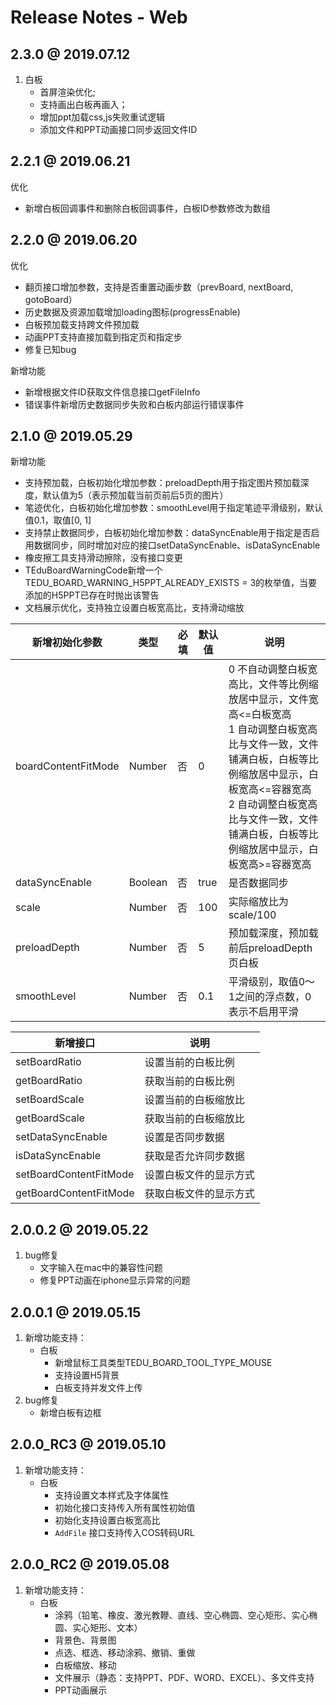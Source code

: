 # Release Notes - Web

## 2.3.0 @ 2019.07.12
1. 白板
    - 首屏渲染优化;
    - 支持画出白板再画入；
    - 增加ppt加载css,js失败重试逻辑
    - 添加文件和PPT动画接口同步返回文件ID

## 2.2.1 @ 2019.06.21

优化
 - 新增白板回调事件和删除白板回调事件，白板ID参数修改为数组

## 2.2.0 @ 2019.06.20

优化
 - 翻页接口增加参数，支持是否重置动画步数（prevBoard, nextBoard, gotoBoard）
 - 历史数据及资源加载增加loading图标(progressEnable)
 - 白板预加载支持跨文件预加载
 - 动画PPT支持直接加载到指定页和指定步
 - 修复已知bug

新增功能
 - 新增根据文件ID获取文件信息接口getFileInfo
 - 错误事件新增历史数据同步失败和白板内部运行错误事件


## 2.1.0 @ 2019.05.29
新增功能
- 支持预加载，白板初始化增加参数：preloadDepth用于指定图片预加载深度，默认值为5（表示预加载当前页前后5页的图片）
- 笔迹优化，白板初始化增加参数：smoothLevel用于指定笔迹平滑级别，默认值0.1，取值[0, 1]
- 支持禁止数据同步，白板初始化增加参数：dataSyncEnable用于指定是否启用数据同步，同时增加对应的接口setDataSyncEnable、isDataSyncEnable
- 橡皮擦工具支持滑动擦除，没有接口变更
- TEduBoardWarningCode新增一个TEDU_BOARD_WARNING_H5PPT_ALREADY_EXISTS = 3的枚举值，当要添加的H5PPT已存在时抛出该警告
- 文档展示优化，支持独立设置白板宽高比，支持滑动缩放


| 新增初始化参数	| 类型	| 必填 | 默认值 |说明
--------- | --------- | ----- | --------- | --------- |
| boardContentFitMode | Number | 否 | 0 | 0 不自动调整白板宽高比，文件等比例缩放居中显示，文件宽高<=白板宽高<br/> 1 自动调整白板宽高比与文件一致，文件铺满白板，白板等比例缩放居中显示，白板宽高<=容器宽高<br/> 2 自动调整白板宽高比与文件一致，文件铺满白板，白板等比例缩放居中显示，白板宽高>=容器宽高 |
| dataSyncEnable | Boolean | 否 | true | 是否数据同步 |
| scale | Number | 否 | 100 | 实际缩放比为scale/100 |
| preloadDepth | Number | 否 | 5 | 预加载深度，预加载前后preloadDepth页白板 |
| smoothLevel | Number | 否 | 0.1 | 平滑级别，取值0～1之间的浮点数，0表示不启用平滑 |



| 新增接口          | 说明      |
| ------------------ | ---------------------------------------- |
| setBoardRatio                            |          设置当前的白板比例                           |
| getBoardRatio                            |          获取当前的白板比例                           |
| setBoardScale                                  |          设置当前的白板缩放比                           |
| getBoardScale                            |          获取当前的白板缩放比                           |
| setDataSyncEnable                            |          设置是否同步数据                           |
| isDataSyncEnable                            |          获取是否允许同步数据                           |
| setBoardContentFitMode                            |          设置白板文件的显示方式                           |
| getBoardContentFitMode                            |          获取白板文件的显示方式                           |

## 2.0.0.2 @ 2019.05.22

1. bug修复
    - 文字输入在mac中的兼容性问题
    - 修复PPT动画在iphone显示异常的问题

## 2.0.0.1 @ 2019.05.15

1. 新增功能支持：
    - 白板
        - 新增鼠标工具类型TEDU_BOARD_TOOL_TYPE_MOUSE
        - 支持设置H5背景
        - 白板支持并发文件上传
2. bug修复
    - 新增白板有边框


## 2.0.0_RC3 @ 2019.05.10

1. 新增功能支持：
    - 白板
        - 支持设置文本样式及字体属性
        - 初始化接口支持传入所有属性初始值
        - 初始化支持设置白板宽高比
        - `AddFile` 接口支持传入COS转码URL


## 2.0.0_RC2 @ 2019.05.08

1. 新增功能支持：
    - 白板
        - 涂鸦（铅笔、橡皮、激光教鞭、直线、空心椭圆、空心矩形、实心椭圆、实心矩形、文本）
        - 背景色、背景图
        - 点选、框选、移动涂鸦、撤销、重做
        - 白板缩放、移动
        - 文件展示（静态：支持PPT、PDF、WORD、EXCEL）、多文件支持
        - PPT动画展示
